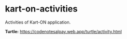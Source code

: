 # kart-on-activities

Activities of Kart-ON application.

**Turtle:** https://codenotesalpay.web.app/turtle/activity.html



